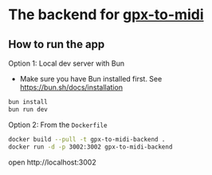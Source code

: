 # The backend for [gpx-to-midi](https://github.com/Metaphysics0/gpx-to-midi)

## How to run the app

Option 1: Local dev server with Bun

- Make sure you have Bun installed first.
  See https://bun.sh/docs/installation

```bash
bun install
bun run dev
```

Option 2: From the `Dockerfile`

```bash
docker build --pull -t gpx-to-midi-backend .
docker run -d -p 3002:3002 gpx-to-midi-backend
```

open http://localhost:3002
